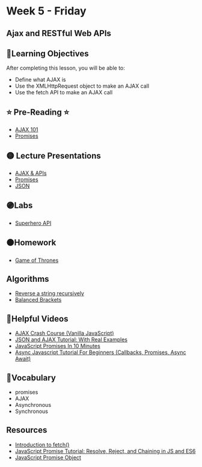 # Week 5 - Friday

## Ajax and RESTful Web APIs

## 📍Learning Objectives
After completing this lesson, you will be able to:

- Define what AJAX is
- Use the XMLHttpRequest object to make an AJAX call
- Use the fetch API to make an AJAX call

## ⭐️ Pre-Reading ⭐️
- [AJAX 101](https://digitalcrafts.instructure.com/courses/252/pages/reading-ajax-101?module_item_id=23277)
- [Promises](https://digitalcrafts.instructure.com/courses/252/pages/reading-promises?module_item_id=23278)

<!-- ## 📍Agenda -->

## 🟡 Lecture Presentations
- [AJAX & APIs](https://dc-web2.onrender.com/p2/Javascript/AJAX.html#1)
- [Promises](https://dc-web2.onrender.com/p2/Postgres/Promises.html#1)
- [JSON](https://dc-web2.onrender.com/p2/Javascript/JSON.html#1)

## 🟣Labs 
<!-- - [AJAX 101 Lab](https://digitalcrafts.instructure.com/courses/189/pages/ajax-101?module_item_id=23284)
- [Promises Lab](https://digitalcrafts.instructure.com/courses/189/pages/promises?module_item_id=23285)
- [Dogs API](https://digitalcrafts.instructure.com/courses/189/assignments/4688?module_item_id=23281) -->

<!-- - [Dogs API](https://github.com/veros-labs/js-lab-api-random-dog-images)
- [Ron Swanson Quotes](https://github.com/veros-labs/js-lab-api-random-ron-swanson-quotes)
- [bitcoin api](https://github.com/veros-labs/js-lab-api-random-bitcoin)
- [User Generator](https://github.com/veros-labs/js-lab-api-random-user-generator) -->
- [Superhero API](https://digitalcrafts.instructure.com/courses/189/assignments/4593?module_item_id=23282)

## 🟠Homework
- [Game of Thrones](https://digitalcrafts.instructure.com/courses/252/assignments/11744) 

## Algorithms 

- [Reverse a string recursively](https://github.com/DigitalCraftsStudents/web-ft-03-2023/tree/main/algorithms/recursion)
- [Balanced Brackets](https://github.com/DigitalCraftsStudents/web-ft-03-2023/tree/main/algorithms/callStack)

## 🔵Helpful Videos
- [AJAX Crash Course (Vanilla JavaScript)](https://www.youtube.com/watch?v=82hnvUYY6QA)
- [JSON and AJAX Tutorial: With Real Examples](https://www.youtube.com/watch?v=rJesac0_Ftw)
- [JavaScript Promises In 10 Minutes](https://www.youtube.com/watch?v=DHvZLI7Db8E&t=287s)
- [Async Javascript Tutorial For Beginners (Callbacks, Promises, Async Await)](https://www.youtube.com/watch?v=_8gHHBlbziw&t=1443s)

<!-- ## ✔️Todo Checklist
- [ ] -->

## 🔶Vocabulary
- promises
- AJAX
- Asynchronous
- Synchronous

<!-- ## 🔷Test Your knowledge -->


## Resources
- [Introduction to fetch()](https://developers.google.com/web/updates/2015/03/introduction-to-fetch) 
- [JavaScript Promise Tutorial: Resolve, Reject, and Chaining in JS and ES6](https://www.freecodecamp.org/news/javascript-es6-promises-for-beginners-resolve-reject-and-chaining-explained/)
- [JavaScript Promise Object](https://www.w3schools.com/js/js_promise.asp)



